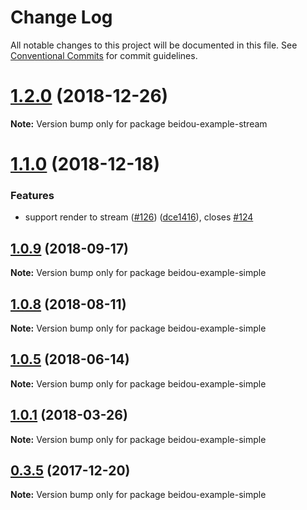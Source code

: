 # Change Log

All notable changes to this project will be documented in this file.
See [Conventional Commits](https://conventionalcommits.org) for commit guidelines.

<a name="1.2.0"></a>
# [1.2.0](https://github.com/alibaba/beidou/compare/v1.1.0...v1.2.0) (2018-12-26)




**Note:** Version bump only for package beidou-example-stream

<a name="1.1.0"></a>
# [1.1.0](https://github.com/alibaba/beidou/compare/v1.0.10...v1.1.0) (2018-12-18)


### Features

* support render to stream  ([#126](https://github.com/alibaba/beidou/issues/126)) ([dce1416](https://github.com/alibaba/beidou/commit/dce1416)), closes [#124](https://github.com/alibaba/beidou/issues/124)




<a name="1.0.9"></a>

## [1.0.9](https://github.com/alibaba/beidou/compare/v1.0.8...v1.0.9) (2018-09-17)

**Note:** Version bump only for package beidou-example-simple

<a name="1.0.8"></a>

## [1.0.8](https://github.com/alibaba/beidou/compare/v1.0.7...v1.0.8) (2018-08-11)

**Note:** Version bump only for package beidou-example-simple

<a name="1.0.5"></a>

## [1.0.5](https://github.com/alibaba/beidou/compare/v1.0.4...v1.0.5) (2018-06-14)

**Note:** Version bump only for package beidou-example-simple

<a name="1.0.1"></a>

## [1.0.1](https://github.com/alibaba/beidou/compare/v1.0.0...v1.0.1) (2018-03-26)

**Note:** Version bump only for package beidou-example-simple

<a name="0.3.5"></a>

## [0.3.5](https://github.com/alibaba/beidou/compare/v0.3.4...v0.3.5) (2017-12-20)

**Note:** Version bump only for package beidou-example-simple
